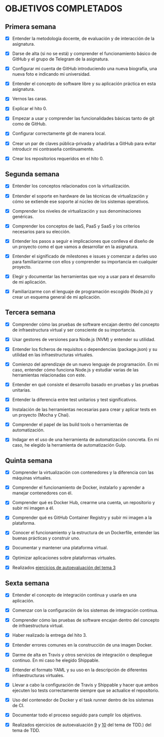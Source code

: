 # OBJETIVOS COMPLETADOS

## Primera semana

- [X] Entender la metodología docente, de evaluación y de interacción de la asignatura.

- [X] Darse de alta (si no se está) y comprender el funcionamiento básico de GitHub y el grupo de Telegram de la asignatura.

- [X] Configurar mi cuenta de GitHub introduciendo una nueva biografía, una nueva foto e indicando mi universidad.

- [X] Entender el concepto de software libre y su aplicación práctica en esta asignatura.

- [X] Vernos las caras.

- [X] Explicar el hito 0.

- [X] Empezar a usar y comprender las funcionalidades básicas tanto de git como de GitHub.

- [X] Configurar correctamente git de manera local.

- [X] Crear un par de claves pública-privada y añadirlas a GitHub para evitar introducir mi contraseña continuamente.

- [X] Crear los repositorios requeridos en el hito 0.


## Segunda semana

- [X] Entender los conceptos relacionados con la virtualización.

- [X] Entender el soporte en hardware de las técnicas de virtualización y cómo se extiende ese soporte al núcleo de los sistemas operativos.

- [X] Comprender los niveles de virtualización y sus denominaciones genéricas.

- [X] Comprender los conceptos de IaaS, PaaS y SaaS y los criterios necesarios para su elección.

- [X] Entender los pasos a seguir e implicaciones que conlleva el diseño de un proyecto como el que vamos a desarrollar en la asignatura.

- [X] Entender el significado de milestones e issues y comenzar a darles uso para familiarizarme con ellos y comprender su importancia en cualquier proyecto.

- [X] Elegir y documentar las herramientas que voy a usar para el desarrollo de mi aplicación.

- [X] Familiarizarme con el lenguaje de programación escogido (Node.js) y crear un esquema general de mi aplicación.


## Tercera semana

- [X] Comprender cómo las pruebas de software encajan dentro del concepto de infraestructura virtual y ser consciente de su importancia.

- [X] Usar gestores de versiones para Node.js (NVM) y entender su utilidad.

- [X] Entender los ficheros de requisitos o dependencias (package.json) y su utilidad en las infraestructuras virtuales.

- [X] Comienzo del aprendizaje de un nuevo lenguaje de programación. En mi caso, entender cómo funciona Node.js y estudiar varias de las herramientas relacionadas con este.

- [X] Entender en qué consiste el desarrollo basado en pruebas y las pruebas unitarias.

- [X] Entender la diferencia entre test unitarios y test significativos.

- [X] Instalación de las herramientas necesarias para crear y aplicar tests en un proyecto (Mocha y Chai).

- [X] Comprender el papel de las build tools o herramientas de automatización.

- [X] Indagar en el uso de una herramienta de automatización concreta. En mi caso, he elegido la herramienta de automatización Gulp.

## Quinta semana

- [X] Comprender la virtualización con contenedores y la diferencia con las máquinas virtuales.

- [X] Comprender el funcionamiento de Docker, instalarlo y aprender a manejar contenedores con él.

- [X] Comprender qué es Docker Hub, crearme una cuenta, un repositorio y subir mi imagen a él.

- [X] Comprender qué es GitHub Container Registry y subir mi imagen a la plataforma.

- [X] Conocer el funcionamiento y la estructura de un Dockerfile, entender las buenas prácticas y construir uno.

- [X] Documentar y mantener una plataforma virtual.

- [X] Optimizar aplicaciones sobre plataformas virtuales.

- [X] Realizados [ejercicios de autoevaluación del tema 3](https://github.com/Davidspace/Ejercicios_IV/tree/main/Tema%203)

## Sexta semana

- [X] Entender el concepto de integración continua y usarla en una aplicación.

- [X] Comenzar con la configuración de los sistemas de integración continua.

- [X] Comprender cómo las pruebas de software encajan dentro del concepto de infraestructura virtual.

- [X] Haber realizado la entrega del hito 3.

- [X] Entender errores comunes en la construcción de una imagen Docker.

- [X] Darme de alta en Travis y otros servicios de integración o despliegue continuo. En mi caso he elegido Shippable.

- [X] Entender el formato YAML y su uso en la descripción de diferentes infraestructuras virtuales.

- [X] Llevar a cabo la configuración de Travis y Shippable y hacer que ambos ejecuten lso tests correctamente siempre que se actualice el repositorio.

- [X] Uso del contenedor de Docker y el task runner dentro de los sistemas de CI.

- [X] Documentar todo el proceso seguido para cumplir los objetivos.

- [X] Realizados ejercicios de autoevaluación [9](https://github.com/Davidspace/Ejercicios_IV/blob/main/TDD/Ejercicio%209.md) y [10](https://github.com/Davidspace/Ejercicios_IV/blob/main/TDD/Ejercicio%2010.md) del tema de TDD.) del tema de TDD.
